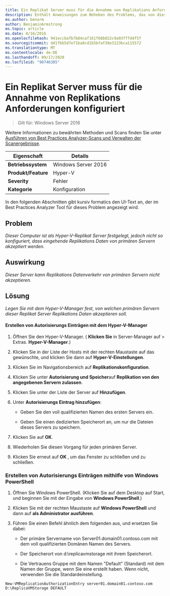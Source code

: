 ```yaml
---
title: Ein Replikat Server muss für die Annahme von Replikations Anforderungen konfiguriert
description: Enthält Anweisungen zum Beheben des Problems, das von dieser Best Practices Analyzer Regel gemeldet wird.
ms.author: benarm
author: BenjaminArmstrong
ms.topic: article
ms.date: 8/16/2016
ms.openlocfilehash: 941eccbafb7b84caf161f68b022c9a93fffd4f5f
ms.sourcegitcommit: dd1fbb5d7e71ba8cd1b5bfaf38e3123bca115572
ms.translationtype: MT
ms.contentlocale: de-DE
ms.lasthandoff: 09/17/2020
ms.locfileid: "90746385"
---
```

# <a name="a-replica-server-must-be-configured-to-accept-replication-requests"></a>Ein Replikat Server muss für die Annahme von Replikations Anforderungen konfiguriert

>Gilt für: Windows Server 2016

Weitere Informationen zu bewährten Methoden und Scans finden Sie unter [Ausführen von Best Practices Analyzer-Scans und Verwalten der Scanergebnisse](https://go.microsoft.com/fwlink/p/?LinkID=223177).

|Eigenschaft|Details|
|-|-|
|**Betriebssystem**|Windows Server 2016|
|**Produkt/Feature**|Hyper-V|
|**Severity**|Fehler|
|**Kategorie**|Konfiguration|

In den folgenden Abschnitten gibt kursiv formatics den UI-Text an, der im Best Practices Analyzer Tool für dieses Problem angezeigt wird.

## <a name="issue"></a>Problem
*Dieser Computer ist als Hyper-V-Replikat Server festgelegt, jedoch nicht so konfiguriert, dass eingehende Replikations Daten von primären Servern akzeptiert werden.*

## <a name="impact"></a>Auswirkung
*Dieser Server kann Replikations Datenverkehr von primären Servern nicht akzeptieren.*

## <a name="resolution"></a>Lösung
*Legen Sie mit dem Hyper-V-Manager fest, von welchen primären Servern dieser Replikat Server Replikations Daten akzeptieren soll.*

#### <a name="create-authorization-entries-using-hyper-v-manager"></a>Erstellen von Autorisierungs Einträgen mit dem Hyper-V-Manager

1.  Öffnen Sie den Hyper-V-Manager. ( **Klicken Sie** in Server-Manager auf  >  Extras. **Hyper-V-Manager**.)

2.  Klicken Sie in der Liste der Hosts mit der rechten Maustaste auf das gewünschte, und klicken Sie dann auf **Hyper-V-Einstellungen**.

3.  Klicken Sie im Navigationsbereich auf **Replikationskonfiguration**.

4.  Klicken Sie unter **Autorisierung und Speicher**auf **Replikation von den angegebenen Servern zulassen**.

5.  Klicken Sie unter der Liste der Server auf **Hinzufügen**.

6.  Unter **Autorisierungs Eintrag hinzufügen**:

    -   Geben Sie den voll qualifizierten Namen des ersten Servers ein.

    -   Geben Sie einen dedizierten Speicherort an, um nur die Dateien dieses Servers zu speichern.

7.  Klicken Sie auf **OK**.

8.  Wiederholen Sie diesen Vorgang für jeden primären Server.

9. Klicken Sie erneut auf **OK** , um das Fenster zu schließen und zu schließen.

### <a name="create-authorization-entries-using-windows-powershell"></a>Erstellen von Autorisierungs Einträgen mithilfe von Windows PowerShell

1.  Öffnen Sie Windows PowerShell. (Klicken Sie auf dem Desktop auf Start, und beginnen Sie mit der Eingabe von **Windows PowerShell**.)

2.  Klicken Sie mit der rechten Maustaste auf **Windows PowerShell** und dann auf **als Administrator ausführen**.

3.  Führen Sie einen Befehl ähnlich dem folgenden aus, und ersetzen Sie dabei:

    -   Der primäre Servername von Server01.domain01.contoso.com mit dem voll qualifizierten Domänen Namen des Servers.

    -   Der Speicherort von d:\replicavmstorage mit ihrem Speicherort.

    -   Die Vertrauens Gruppe mit dem Namen "Default" (Standard) mit dem Namen der Gruppe, wenn Sie eine erstellt haben. Wenn nicht, verwenden Sie die Standardeinstellung.

```
New-VMReplicationAuthorizationEntry server01.domain01.contoso.com D:\ReplicaVMStorage DEFAULT
```



